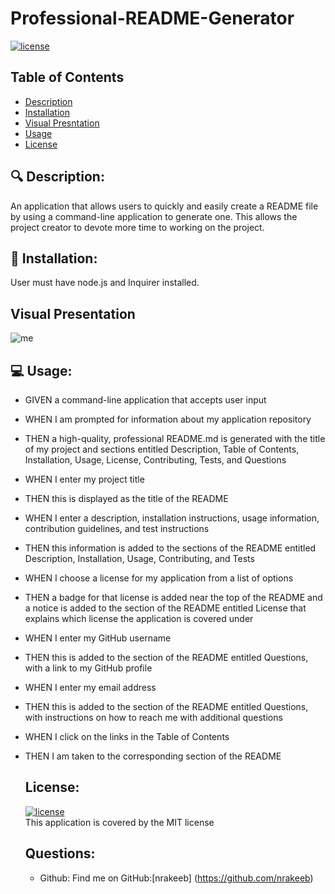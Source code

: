 # Professional-README-Generator

  [![license](https://img.shields.io/badge/license-MIT-green)](https://shields.io)

  ## Table of Contents
  - [Description](#-description)
  - [Installation](#-installation)
  - [Visual Presntation](#visual-presentation)
  - [Usage](#-usage)
  - [License](#license)

 
  ## 🔍 Description:
  An application that allows users to quickly and easily create a README file by using a command-line application to generate one. This allows the project creator to devote more time to working on the project.

 
  ## 💾 Installation:
  User must have node.js and Inquirer installed.

  
  ## Visual Presentation
  ![me](https://github.com/nrakeeb/Professional-README-Generator/blob/Master/src/presentation.gif)

  
  ## 💻 Usage:
- GIVEN a command-line application that accepts user input
- WHEN I am prompted for information about my application repository
- THEN a high-quality, professional README.md is generated with the title of my project and sections entitled Description, Table of Contents, Installation, Usage, License,      Contributing, Tests, and Questions
- WHEN I enter my project title
- THEN this is displayed as the title of the README
- WHEN I enter a description, installation instructions, usage information, contribution guidelines, and test instructions
- THEN this information is added to the sections of the README entitled Description, Installation, Usage, Contributing, and Tests
- WHEN I choose a license for my application from a list of options
- THEN a badge for that license is added near the top of the README and a notice is added to the section of the README entitled License that explains which license the application is covered under
- WHEN I enter my GitHub username
- THEN this is added to the section of the README entitled Questions, with a link to my GitHub profile
- WHEN I enter my email address
- THEN this is added to the section of the README entitled Questions, with instructions on how to reach me with additional questions
- WHEN I click on the links in the Table of Contents
- THEN I am taken to the corresponding section of the README


  ## License:
  [![license](https://img.shields.io/badge/license-MIT-green)](https://shields.io)
  <br/>
  This application is covered by the MIT license



  ## Questions:

  - Github: 
  Find me on GitHub:[nrakeeb] (https://github.com/nrakeeb)
  
  
